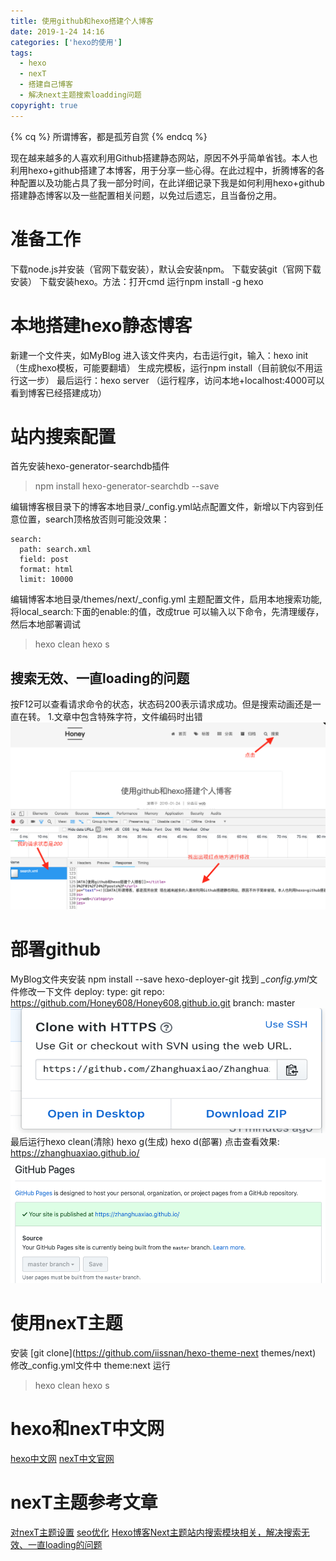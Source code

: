 ```yaml
---
title: 使用github和hexo搭建个人博客
date: 2019-1-24 14:16
categories:	['hexo的使用']
tags: 
  - hexo
  - nexT
  - 搭建自己博客
  - 解决next主题搜索loadding问题
copyright: true
---
```


{% cq %} 所谓博客，都是孤芳自赏 {% endcq %}

现在越来越多的人喜欢利用Github搭建静态网站，原因不外乎简单省钱。本人也利用hexo+github搭建了本博客，用于分享一些心得。在此过程中，折腾博客的各种配置以及功能占具了我一部分时间，在此详细记录下我是如何利用hexo+github搭建静态博客以及一些配置相关问题，以免过后遗忘，且当备份之用。
<!--more-->
# 准备工作

 下载node.js并安装（官网下载安装），默认会安装npm。
 下载安装git（官网下载安装）
 下载安装hexo。方法：打开cmd 运行npm install -g hexo

# 本地搭建hexo静态博客

 新建一个文件夹，如MyBlog
 进入该文件夹内，右击运行git，输入：hexo init（生成hexo模板，可能要翻墙）
 生成完模板，运行npm install（目前貌似不用运行这一步）
 最后运行：hexo server （运行程序，访问本地+localhost:4000可以看到博客已经搭建成功）

# 站内搜索配置

首先安装hexo-generator-searchdb插件
> npm install hexo-generator-searchdb --save

编辑博客根目录下的博客本地目录/_config.yml站点配置文件，新增以下内容到任意位置，search顶格放否则可能没效果：

    search:
      path: search.xml
      field: post
      format: html
      limit: 10000

编辑博客本地目录/themes/next/_config.yml 主题配置文件，启用本地搜索功能,将local_search:下面的enable:的值，改成true
可以输入以下命令，先清理缓存，然后本地部署调试
>hexo clean 
hexo s

## 搜索无效、一直loading的问题
按F12可以查看请求命令的状态，状态码200表示请求成功。但是搜索动画还是一直在转。
1.文章中包含特殊字符，文件编码时出错
<img src="/img/Garbled.png">

# 部署github
MyBlog文件夹安装 npm install --save hexo-deployer-git
 找到 *_config.yml*文件修改一下文件
deploy:
type: git
repo: https://github.com/Honey608/Honey608.github.io.git
branch: master
<img style="width:600px;height:200px" src="/img/urlimg.png" class="full-image" /> 最后运行hexo clean(清除) hexo g(生成) hexo d(部署)
点击查看效果: https://zhanghuaxiao.github.io/
<img style="width:600px;height:200px" src="/img/github-pages.png" class="full-image">
# 使用nexT主题
 安装 [git clone](https://github.com/iissnan/hexo-theme-next themes/next) 
 修改_config.yml文件中 theme:next
 运行
 >hexo clean 
 hexo s
# hexo和nexT中文网

 [hexo中文网](https://hexo.io/zh-cn/docs/helpers)
 [nexT中文官网](http://theme-next.iissnan.com/getting-started.html)

# nexT主题参考文章

 [对nexT主题设置](https://segmentfault.com/a/1190000009544924#articleHeader2)
 [seo优化](https://www.jianshu.com/p/86557c34b671)
 [Hexo博客Next主题站内搜索模块相关，解决搜索无效、一直loading的问题](https://www.jianshu.com/p/02afabcae502)